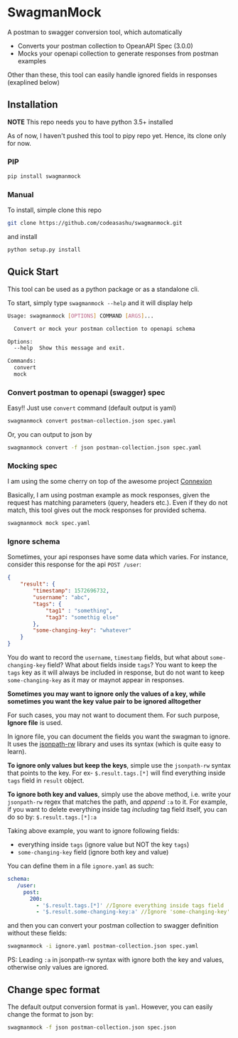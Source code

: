 # SwagmanMock

A postman to swagger conversion tool, which automatically

- Converts your postman collection to OpeanAPI Spec (3.0.0)
- Mocks your openapi collection to generate responses from postman examples

Other than these, this tool can easily handle ignored fields in responses (exaplined below)

## Installation

**NOTE** This repo needs you to have python 3.5+ installed

As of now, I haven't pushed this tool to pipy repo yet. Hence, its clone only for now.

### PIP

```sh
pip install swagmanmock
```

### Manual
To install, simple clone this repo

```sh
git clone https://github.com/codeasashu/swagmanmock.git
```

and install

```sh
python setup.py install
```

## Quick Start

This tool can be used as a python package or as a standalone cli.

To start, simply type `swagmanmock --help` and it will display help

```sh
Usage: swagmanmock [OPTIONS] COMMAND [ARGS]...

  Convert or mock your postman collection to openapi schema

Options:
  --help  Show this message and exit.

Commands:
  convert
  mock
```

### Convert postman to openapi (swagger) spec

Easy!! Just use `convert` command (default output is yaml)

```sh
swagmanmock convert postman-collection.json spec.yaml
```

Or, you can output to json by

```sh
swagmanmock convert -f json postman-collection.json spec.yaml
```

### Mocking spec

I am using the some cherry on top of the awesome project [Connexion](https://github.com/zalando/connexion)

Basically, I am using postman example as mock responses, given the request has matching parameters (query, headers etc.). Even if they do not match, this tool gives out the mock responses for provided schema.

```sh
swagmanmock mock spec.yaml
```

### Ignore schema

Sometimes, your api responses have some data which varies. For instance, consider this response for the api `POST /user`:

```json
{
    "result": {
        "timestamp": 1572696732,
        "username": "abc",
        "tags": {
            "tag1" : "something",
            "tag3": "somethig else"
        },
        "some-changing-key": "whatever"
    }
}
```

You do want to record the `username`, `timestamp` fields, but what about `some-changing-key` field? What about fields inside `tags`? You want to keep the `tags` key as it will always be included in response, but do not want to keep `some-changing-key` as it may or maynot appear in responses.

**Sometimes you may want to ignore only the values of a key, while sometimes you want the key value pair to be ignored alltogether**

For such cases, you may not want to document them. For such purpose, **Ignore file** is used.

In ignore file, you can document the fields you want the swagman to ignore. It uses the [jsonpath-rw](https://pypi.org/project/jsonpath-rw/) library and uses its syntax (which is quite easy to learn).

**To ignore only values but keep the keys**, simple use the `jsonpath-rw` syntax that points to the key. For ex- `$.result.tags.[*]` will find everything inside `tags` field in `result` object.

**To ignore both key and values**, simply use the above method, i.e. write your `jsonpath-rw` regex that matches the path, and *append* `:a` to it. For example, if you want to delete everything inside tag *including* tag field itself, you can do so by: `$.result.tags.[*]:a`


Taking above example, you want to ignore following fields:

- everything inside `tags` (ignore value but NOT the key `tags`)
- `some-changing-key` field (ignore both key and value)

You can define them in a file `ignore.yaml` as such:

```yaml
schema:
   /user:
     post:
       200:
         - '$.result.tags.[*]' //Ignore everything inside tags field
         - '$.result.some-changing-key:a' //Ignore 'some-changing-key'. Note the leading :a 
```

and then you can convert your postman collection to swagger definition without these fields:

```sh
swagmanmock -i ignore.yaml postman-collection.json spec.yaml
```

PS: Leading `:a` in jsonpath-rw syntax with ignore both the key and values, otherwise only values are ignored.

## Change spec format

The default output conversion format is `yaml`. However, you can easily change the format to json by:

```sh
swagmanmock -f json postman-collection.json spec.json
```

